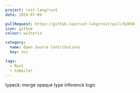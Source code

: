 ```yaml
---
project: rust-lang/rust
date: 2019-07-09

pullRequest: https://github.com/rust-lang/rust/pull/62090
icon: github
colour: wisteria

category:
  name: Open Source Contributions
  key: oss

tags:
  - Rust
  - Compiler
---
```

typeck: merge opaque type inference logic
